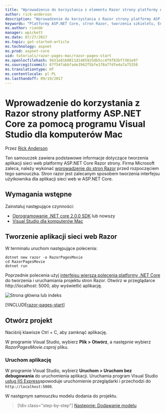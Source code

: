```yaml
---
title: "Wprowadzenie do korzystania z elementu Razor strony platformy ASP.NET Core dla komputerów Mac"
author: rick-anderson
description: "Wprowadzenie do korzystania z Razor strony platformy ASP.NET Core za pomocą programu Visual Studio dla komputerów Mac"
keywords: "Platformy ASP.NET Core, stron Razor, tworzenia szkieletu, Entity Framework Core, EF, EF Core, bazy danych, mac, macOS, Visual Studio dla komputerów Mac"
ms.author: riande
manager: wpickett
ms.date: 07/27/2017
ms.topic: get-started-article
ms.technology: aspnet
ms.prod: aspnet-core
uid: tutorials/razor-pages-mac/razor-pages-start
ms.openlocfilehash: 9431e8160011d1485925db5cc4f9f83bf7381e97
ms.sourcegitcommit: 67f54fabbfa4e3942f5bfe1f8a7fdfe4a7a75358
ms.translationtype: HT
ms.contentlocale: pl-PL
ms.lasthandoff: 09/19/2017
---
```

# <a name="getting-started-with-razor-pages-in-aspnet-core-with-visual-studio-for-mac"></a>Wprowadzenie do korzystania z Razor strony platformy ASP.NET Core za pomocą programu Visual Studio dla komputerów Mac

Przez [Rick Anderson](https://twitter.com/RickAndMSFT)

Ten samouczek zawiera podstawowe informacje dotyczące tworzenia aplikacji sieci web platformy ASP.NET Core Razor strony. Firma Microsoft zaleca, należy wykonać [wprowadzenie do stron Razor](xref:mvc/razor-pages/index) przed rozpoczęciem tego samouczka. Stron razor jest zalecanym sposobem tworzenia interfejsu użytkownika dla aplikacji sieci web w ASP.NET Core.

## <a name="prerequisites"></a>Wymagania wstępne

Zainstaluj następujące czynności:

* [Oprogramowanie .NET core 2.0.0 SDK](https://www.microsoft.com/net/core) lub nowszy
* [Visual Studio dla komputerów Mac](https://www.visualstudio.com/vs/visual-studio-mac/)

## <a name="create-a-razor-web-app"></a>Tworzenie aplikacji sieci web Razor

W terminalu uruchom następujące polecenia:

```console
dotnet new razor -o RazorPagesMovie
cd RazorPagesMovie
dotnet run
```

Poprzednie polecenia użyj [interfejsu wiersza polecenia platformy .NET Core](https://docs.microsoft.com/dotnet/core/tools/dotnet) do tworzenia i uruchamiania projektu stron Razor. Otwórz w przeglądarce http://localhost: 5000, aby wyświetlić aplikację.

![Strona główna lub indeks](../razor-pages/razor-pages-start/_static/home.png)

[!INCLUDE[razor-pages-start](../../includes/RP/razor-pages-start.md)]

## <a name="open-the-project"></a>Otwórz projekt

Naciśnij klawisze Ctrl + C, aby zamknąć aplikację.

W programie Visual Studio, wybierz **Plik > Otwórz**, a następnie wybierz *RazorPagesMovie.csproj* pliku.

### <a name="launch-the-app"></a>Uruchom aplikację

W programie Visual Studio, wybierz **Uruchom > Uruchom bez debugowania** do uruchomienia aplikacji. Uruchamia program Visual Studio [usług IIS Express](https://docs.microsoft.com/iis/extensions/introduction-to-iis-express/iis-express-overview)spowoduje uruchomienie przeglądarki i przechodzi do `http://localhost:5000`.

W następnym samouczku modelu dodania do projektu.

>[!div class="step-by-step"]
[Następnie: Dodawanie modelu](xref:tutorials/razor-pages-mac/model)

